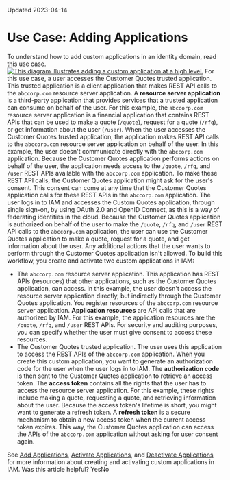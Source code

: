 Updated 2023-04-14
# Use Case: Adding Applications
To understand how to add custom applications in an identity domain, read this use case.
[![This diagram illustrates adding a custom application at a high level.](https://docs.oracle.com/en-us/iaas/Content/Resources/Images/overview-adding-custom-application.png)](https://docs.oracle.com/en-us/iaas/Content/Resources/Images/overview-adding-custom-application.png)
For this use case, a user accesses the Customer Quotes trusted application. This trusted application is a client application that makes REST API calls to the `abccorp.com` resource server application. A **resource server application** is a third-party application that provides services that a trusted application can consume on behalf of the user.
For this example, the `abccorp.com` resource server application is a financial application that contains REST APIs that can be used to make a quote (`/quote`), request for a quote (`/rfq`), or get information about the user (`/user`).
When the user accesses the Customer Quotes trusted application, the application makes REST API calls to the `abccorp.com` resource server application on behalf of the user. In this example, the user doesn't communicate directly with the `abccorp.com` application.
Because the Customer Quotes application performs actions on behalf of the user, the application needs access to the `/quote`, `/rfq`, and `/user` REST APIs available with the `abccorp.com` application. To make these REST API calls, the Customer Quotes application might ask for the user's consent. This consent can come at any time that the Customer Quotes application calls for these REST APIs in the `abccorp.com` application.
The user logs in to IAM and accesses the Custom Quotes application, through single sign-on, by using OAuth 2.0 and OpenID Connect, as this is a way of federating identities in the cloud. Because the Customer Quotes application is authorized on behalf of the user to make the `/quote`, `/rfq`, and `/user` REST API calls to the `abccorp.com` application, the user can use the Customer Quotes application to make a quote, request for a quote, and get information about the user. Any additional actions that the user wants to perform through the Customer Quotes application isn't allowed.
To build this workflow, you create and activate two custom applications in IAM:
  * The `abccorp.com` resource server application. This application has REST APIs (resources) that other applications, such as the Customer Quotes application, can access. In this example, the user doesn't access the resource server application directly, but indirectly through the Customer Quotes application.
You register resources of the `abccorp.com` resource server application. **Application resources** are API calls that are authorized by IAM. For this example, the application resources are the `/quote`, `/rfq`, and `/user` REST APIs. For security and auditing purposes, you can specify whether the user must give consent to access these resources.
  * The Customer Quotes trusted application. The user uses this application to access the REST APIs of the `abccorp.com` application.
When you create this custom application, you want to generate an authorization code for the user when the user logs in to IAM. The **authorization code** is then sent to the Customer Quotes application to retrieve an access token. The **access token** contains all the rights that the user has to access the resource server application. For this example, these rights include making a quote, requesting a quote, and retrieving information about the user.
Because the access token's lifetime is short, you might want to generate a refresh token. A **refresh token** is a secure mechanism to obtain a new access token when the current access token expires. This way, the Customer Quotes application can access the APIs of the `abccorp.com` application without asking for user consent again.


See [Add Applications](https://docs.oracle.com/en-us/iaas/Content/Identity/applications/add-applications.htm#add-applications "You can add Custom Applications, if you're assigned to either the identity domain administrator role or the application administrator role."), [Activate Applications](https://docs.oracle.com/en-us/iaas/Content/Identity/applications/activate-applications.htm#activate-applications "Activate an application in an identity domain in IAM to reinstate the access rights to the application for users and groups."), and [Deactivate Applications](https://docs.oracle.com/en-us/iaas/Content/Identity/applications/deactivate-applications.htm#deactivate-applications "Deactivating an application temporarily disables the access rights to applications that users or groups have.") for more information about creating and activating custom applications in IAM.
Was this article helpful?
YesNo

